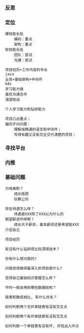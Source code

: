### 反思

### 定位

    硬技能长处
        编码：重点
        架构：重点
    软技能长处
        团队：尝试
        沟通：尝试

    项目经历+工作内容的专长
    java
    业务+基础架构+中间件
    k8s
    学习能力强
    喜欢沟通合作
    渴望挑战

    个人学习能力和钻研能力

    项目凸出重点；
    偏向于问问题：
        理解或精通的语言和中间件；
        写得有趣又没有完全交代清楚的项目；

### 寻找平台

### 内推

### 基础问题
    为啥离职？
        成长瓶颈
        钦慕公司

    现在待遇怎么样？
        待遇是XXX除了XXX以为什么的
    期望薪资咋样啊？
        成长大于薪资，基本薪资还是希望能XXX
    介绍自己

    项目经历

    有没有什么钻研得比较深得技术？

    你有什么想问我的?

    问我觉得做得最深入的项目是什么?

    觉得自己基础知识掌握怎么样？

    平时一般会用到哪些数据结构？

    链表和数组相比, 有什么优劣？

    如何判断两个无环单链表有没有交叉点

    如何判断两个有环单链表有没有交叉点

    如何判断一个单链表有没有环, 并找出入环点

